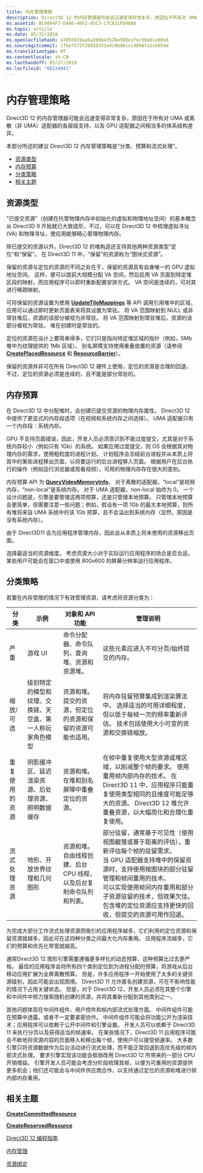 ```yaml
---
title: 内存管理策略
description: Direct3D 12 的内存管理器可能会迅速变得非常复杂，原因在于所有对 UMA 或离散（非 UMA）适配器的各层级支持，以及 GPU 适配器之间相当多的体系结构差异。本部分所述的建议 Direct3D 12 内存管理策略是“分类、预算和流式处理”。
ms.assetid: BC9894F7-D496-46F2-A5C3-C7CA31FD4BA8
ms.topic: article
ms.date: 05/31/2018
ms.openlocfilehash: a7055078aa6a20664fb20e589e1fec50a61e00e8
ms.sourcegitcommit: 1fbe7572f20938331e9c9bd6cccd098fa1c6054d
ms.translationtype: HT
ms.contentlocale: zh-CN
ms.lasthandoff: 05/27/2019
ms.locfileid: "66224041"
---
```

# <a name="memory-management-strategies"></a>内存管理策略

Direct3D 12 的内存管理器可能会迅速变得非常复杂，原因在于所有对 UMA 或离散（非 UMA）适配器的各层级支持，以及 GPU 适配器之间相当多的体系结构差异。

本部分所述的建议 Direct3D 12 内存管理策略是“分类、预算和流式处理”。

-   [资源类型](#resource-types)
-   [内存预算](#memory-budget)
-   [分类策略](#classification-strategy)
-   [相关主题](#related-topics)

## <a name="resource-types"></a>资源类型

“已提交资源”（创建在托管物理内存中初始化的虚拟和物理地址空间）的基本概念从 Direct3D 9 开始就已大致成形，不过，可以在 Direct3D 12 中梳理虚拟寻址 (VA) 和物理寻址，使应用能够精心管理物理内存。

除已提交的资源以外，Direct3D 12 的堆构造还支持其他两种资源类型“定位”和“保留”。 在 Direct3D 11 中，“保留”的资源称为“图块式资源”。

保留的资源与定位的资源的不同之处在于，保留的资源具有自身唯一的 GPU 虚拟地址空间。 这样，便可以提前大规模分配 VA 空间，然后启用 VA 页面到特定堆区段的映射，而应用程序可以即时重新配置安排方式。 VA 空间是连续的，可对其进行稀疏映射。

可将保留的资源设置为使用 [**UpdateTileMappings**](/windows/desktop/api/d3d12/nf-d3d12-id3d12commandqueue-updatetilemappings) 等 API 调用引用堆中的区域，应用可以通过即时更新页面表来将其设置为常驻。 将 VA 范围映射到 NULL 或非常驻堆后，资源的该部分被视为非常驻。 将 VA 范围映射到常驻堆后，资源的该部分被视为常驻。 堆在创建时是常驻的。

定位的资源在设计上要简单得多，它们只是指向特定堆区域的指针（例如，5Mb 堆中为纹理提供的 1Mb 区域）。 别名屏障支持使用重叠放置的资源（请参阅 [**CreatePlacedResource**](/windows/desktop/api/D3D12/nf-d3d12-id3d12device-createplacedresource) 和 [**ResourceBarrier**](/windows/desktop/api/d3d12/nf-d3d12-id3d12graphicscommandlist-resourcebarrier)）。

保留的资源并非可在所有 Direct3D 12 硬件上使用，定位的资源是合理的回退，不过，定位的资源必须是连续的，且不能是部分常驻的。

## <a name="memory-budget"></a>内存预算

在 Direct3D 12 中分配堆时，会创建已提交资源的物理内存属性。 Direct3D 12 中提供了更显式的内存段选项（在视频和系统内存之间选择）。 UMA 适配器只有一个内存段：系统内存。

GPU 不支持页面错误，因此，开发人员必须意识到不能过度提交，尤其是对于系统内存较小（例如只有 1Gb）的系统。 如果应用过度提交，则 OS 会根据其对物理内存的需求，使用粗粒度的进程计划。 计划程序会冻结前台进程并从本质上将其中的某些进程移出页面，以将要运行的后台进程移入页面。 根据用户在后台执行的操作（例如运行浏览器或观看视频），可用的物理内存存在很大的差别。

内存预算 API 为 [**QueryVideoMemoryInfo**](https://msdn.microsoft.com/library/windows/desktop/dn933223)。 对于离散的适配器，“local”是视频内存，“non-local”是系统内存。 对于 UMA 适配器，non-local 始终为 0。 一个设计问题是，引擎是要管理这两项预算，还是只管理本地预算。 只管理本地预算会更简单，但需要注意一些问题；例如，假设有一项 1Gb 的最大本地预算，则所有堆将来自 UMA 系统中的该 1Gb 预算，且不会溢出到系统内存（显然，原因是没有系统内存）。

由于 Direct3D11 会为应用程序管理内存，因此会从本质上将未使用的资源移出页面。

选择最适当的资源维度。 考虑资源大小对于实际运行应用程序的场合是否合适。 某些用户可能会在窗口中或使用 800x600 的屏幕分辨率运行应用程序。

## <a name="classification-strategy"></a>分类策略

若要在内存受限的情况下有效管理资源，请考虑将资源分类为：



| 分类      | 示例                                                                                         | 对象和 API 功能                                                                                           | 管理说明                                                                                                                                                                                                                                                                                                                                                                                                                                                                                                                                                                                    |
|---------------------|--------------------------------------------------------------------------------------------------|--------------------------------------------------------------------------------------------------------------------|-----------------------------------------------------------------------------------------------------------------------------------------------------------------------------------------------------------------------------------------------------------------------------------------------------------------------------------------------------------------------------------------------------------------------------------------------------------------------------------------------------------------------------------------------------------------------------------------------------|
| 严重            | 游戏 UI                                                                                          | 命令分配器、命令队列、查询堆、资源和资源堆。                                      | 这些元素应进入不可分页/始终提交的内存。<br/>                                                                                                                                                                                                                                                                                                                                                                                                                                                                                                                        |
| 缩放/可选    | 级别特定的模型和纹理、交换链、天空盒、第一人称玩家角色模型 | 资源和堆。 提交的资源，但定位的资源和保留的资源可能也适用。          | 将内存驻留预算集成到渲染算法中。 选择适当的可用详细程度，但以低于每帧一次的频率重新评估。 技术包括使用大小可变的资源和交换链缩放。<br/>                                                                                                                                                                                                                                                                                                                                                 |
| 重复使用的资源   | 阴影缓冲区、延迟渲染资源、后处理资源、照明数据缓存    | 资源和堆。 在堆和别名屏障中重叠定位的资源。                                  | 在帧中重复使用大型资源或堆区域，以削减整个帧的要求。 使用重用帧内部内存的技术。 在 Direct3D 11 中，应用程序只能重复使用类型相同的且维度可能足够大的资源。 Direct3D 12 堆允许重叠资源，以大幅简化和合理化重复使用。<br/>                                                                                                                                                                                                                              |
| 流式处理资源 | 地形、开放世界纹理和几何图形                                                        | 资源和堆。 自由线程创建、后台 CPU 线程，以及后台复制命令队列和列表。 | 部分驻留，通常基于可见性（使用视图截锥或基于距离的评估），重新评估每个帧的驻留需求。<br/> 当 GPU 适配器支持堆中的保留资源时，支持使用按图块的部分驻留管理和帧间重用的技术。<br/> 可以实现使用帧间内存重用和部分子资源驻留的技术，但效果欠佳。 包含堆的定位资源应支持更快的回收，但提交的资源可用作回退。<br/> |



 

为完成大部分工作流式处理资源而吸引的应用程序越多，它们利用的定位资源和保留资源就越多，因此可在这四种分类之间最大化内存重用。 应用程序流越多，它们的预算和优先化带宽就越高。

通常Direct3D 12 图形引擎需要遵循更多样化的动态预算，这种预算比过去更严格。 最佳的应用程序会将所有四个类别定位到为进程分配的预算，将游戏从后台移动应用扩展为全屏离散预算。 但是，许多应用程序一开始使用了太多的关键资源级别，因此可能会出现困境。 Direct3D 11 允许匿名创建资源，可在不影响性能的情况下占用关键状态。 但是，对于 Direct3D 12，开发人员必须在其整个引擎和中间件中努力搜索随机创建的资源，并将其重新分配到其他类别之一。

其他问题体现在中间件组件、用户控件和帧内部流式处理方面。 中间件组件可能在预算中透露，或者不一定要紧密协作。 中间件组件可能会将功能公开为渲染技术；应用程序可以依赖于公开中间件和引擎设置。 开发人员可以依赖于 Direct3D 11 来执行分页以及获得适当的帧速率。 在某些情况下，Direct3D 11 应用程序可能会不断地将资源内容的页面移入和移出每个帧，使用户可以接受帧速率。 大多数引擎只将资源数据作为后台活动进行流式处理，而不能正常回退到高优先级的帧内部流式处理。 要求引擎实现该功能会抵销改用 Direct3D 12 所带来的一部分 CPU 开销增益。 引擎开发人员可能会考虑分阶段梳理其帧，以便为可重用的资源提供更多机会；他们还可能会与中间件供应商合作，以支持通过定位的资源和堆进行帧内部内存重用。

## <a name="related-topics"></a>相关主题

<dl> <dt>

[**CreateCommittedResource**](/windows/desktop/api/D3D12/nf-d3d12-id3d12device-createcommittedresource)
</dt> <dt>

[**CreateReservedResource**](/windows/desktop/api/D3D12/nf-d3d12-id3d12device-createreservedresource)
</dt> <dt>

[Direct3D 12 编程指南](directx-12-programming-guide.md)
</dt> <dt>

[内存管理](memory-management.md)
</dt> <dt>

[资源绑定](resource-binding.md)
</dt> </dl>

 

 





